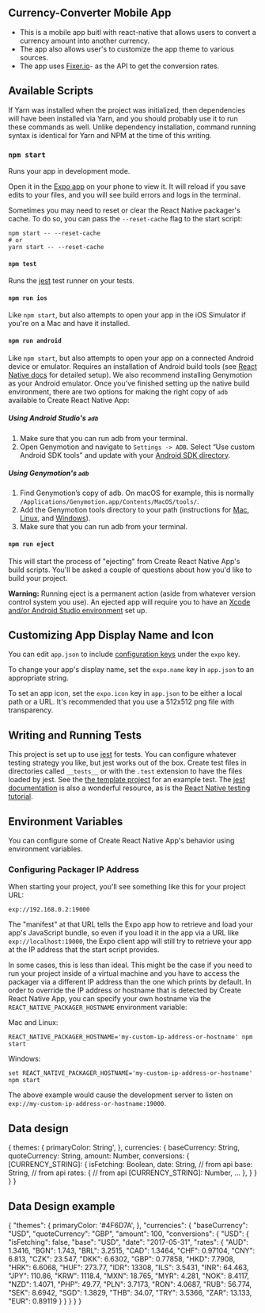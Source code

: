 ## Currency-Converter Mobile App

* This is a mobile app buitl with react-native that allows users to convert a currency amount into another currency.
* The app also allows user's to customize the app theme to various sources.
* The app uses [Fixer.io](htpp:fixer.io/)- as the API to get the conversion rates.

## Available Scripts

If Yarn was installed when the project was initialized, then dependencies will have been installed via Yarn, and you should probably use it to run these commands as well. Unlike dependency installation, command running syntax is identical for Yarn and NPM at the time of this writing.

### `npm start`

Runs your app in development mode.

Open it in the [Expo app](https://expo.io) on your phone to view it. It will reload if you save edits to your files, and you will see build errors and logs in the terminal.

Sometimes you may need to reset or clear the React Native packager's cache. To do so, you can pass the `--reset-cache` flag to the start script:

```
npm start -- --reset-cache
# or
yarn start -- --reset-cache
```

#### `npm test`

Runs the [jest](https://github.com/facebook/jest) test runner on your tests.

#### `npm run ios`

Like `npm start`, but also attempts to open your app in the iOS Simulator if you're on a Mac and have it installed.

#### `npm run android`

Like `npm start`, but also attempts to open your app on a connected Android device or emulator. Requires an installation of Android build tools (see [React Native docs](https://facebook.github.io/react-native/docs/getting-started.html) for detailed setup). We also recommend installing Genymotion as your Android emulator. Once you've finished setting up the native build environment, there are two options for making the right copy of `adb` available to Create React Native App:

##### Using Android Studio's `adb`

1. Make sure that you can run adb from your terminal.
2. Open Genymotion and navigate to `Settings -> ADB`. Select “Use custom Android SDK tools” and update with your [Android SDK directory](https://stackoverflow.com/questions/25176594/android-sdk-location).

##### Using Genymotion's `adb`

1. Find Genymotion’s copy of adb. On macOS for example, this is normally `/Applications/Genymotion.app/Contents/MacOS/tools/`.
2. Add the Genymotion tools directory to your path (instructions for [Mac](http://osxdaily.com/2014/08/14/add-new-path-to-path-command-line/), [Linux](http://www.computerhope.com/issues/ch001647.htm), and [Windows](https://www.howtogeek.com/118594/how-to-edit-your-system-path-for-easy-command-line-access/)).
3. Make sure that you can run adb from your terminal.

#### `npm run eject`

This will start the process of "ejecting" from Create React Native App's build scripts. You'll be asked a couple of questions about how you'd like to build your project.

**Warning:** Running eject is a permanent action (aside from whatever version control system you use). An ejected app will require you to have an [Xcode and/or Android Studio environment](https://facebook.github.io/react-native/docs/getting-started.html) set up.

## Customizing App Display Name and Icon

You can edit `app.json` to include [configuration keys](https://docs.expo.io/versions/latest/guides/configuration.html) under the `expo` key.

To change your app's display name, set the `expo.name` key in `app.json` to an appropriate string.

To set an app icon, set the `expo.icon` key in `app.json` to be either a local path or a URL. It's recommended that you use a 512x512 png file with transparency.

## Writing and Running Tests

This project is set up to use [jest](https://facebook.github.io/jest/) for tests. You can configure whatever testing strategy you like, but jest works out of the box. Create test files in directories called `__tests__` or with the `.test` extension to have the files loaded by jest. See the [the template project](https://github.com/react-community/create-react-native-app/blob/master/react-native-scripts/template/App.test.js) for an example test. The [jest documentation](https://facebook.github.io/jest/docs/getting-started.html) is also a wonderful resource, as is the [React Native testing tutorial](https://facebook.github.io/jest/docs/tutorial-react-native.html).

## Environment Variables

You can configure some of Create React Native App's behavior using environment variables.

### Configuring Packager IP Address

When starting your project, you'll see something like this for your project URL:

```
exp://192.168.0.2:19000
```

The "manifest" at that URL tells the Expo app how to retrieve and load your app's JavaScript bundle, so even if you load it in the app via a URL like `exp://localhost:19000`, the Expo client app will still try to retrieve your app at the IP address that the start script provides.

In some cases, this is less than ideal. This might be the case if you need to run your project inside of a virtual machine and you have to access the packager via a different IP address than the one which prints by default. In order to override the IP address or hostname that is detected by Create React Native App, you can specify your own hostname via the `REACT_NATIVE_PACKAGER_HOSTNAME` environment variable:

Mac and Linux:

```
REACT_NATIVE_PACKAGER_HOSTNAME='my-custom-ip-address-or-hostname' npm start
```

Windows:
```
set REACT_NATIVE_PACKAGER_HOSTNAME='my-custom-ip-address-or-hostname'
npm start
```

The above example would cause the development server to listen on `exp://my-custom-ip-address-or-hostname:19000`.

## Data design
{
  themes: {
    primaryColor: String',
  },
  currencies: {
    baseCurrency: String,
    quoteCurrency: String,
    amount: Number,
    conversions: {
      [CURRENCY_STRING]: {
        isFetching: Boolean,
        date: String, // from api
        base: String, // from api
        rates: { // from api
          [CURRENCY_STRING]: Number,
          ...
        },
      }
    }
  }
}

## Data Design example
{
  "themes": {
    primaryColor: '#4F6D7A',
  },
  "currencies": {
    "baseCurrency": "USD",
    "quoteCurrency": "GBP",
    "amount": 100,
    "conversions": {
      "USD": {
        "isFetching": false,
        "base": "USD",
        "date": "2017-05-31",
        "rates": {
          "AUD": 1.3416,
          "BGN": 1.743,
          "BRL": 3.2515,
          "CAD": 1.3464,
          "CHF": 0.97104,
          "CNY": 6.813,
          "CZK": 23.547,
          "DKK": 6.6302,
          "GBP": 0.77858,
          "HKD": 7.7908,
          "HRK": 6.6068,
          "HUF": 273.77,
          "IDR": 13308,
          "ILS": 3.5431,
          "INR": 64.463,
          "JPY": 110.86,
          "KRW": 1118.4,
          "MXN": 18.765,
          "MYR": 4.281,
          "NOK": 8.4117,
          "NZD": 1.4071,
          "PHP": 49.77,
          "PLN": 3.7173,
          "RON": 4.0687,
          "RUB": 56.774,
          "SEK": 8.6942,
          "SGD": 1.3829,
          "THB": 34.07,
          "TRY": 3.5366,
          "ZAR": 13.133,
          "EUR": 0.89119
        }
      }
    }
  }
}
